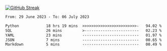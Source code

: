 [![GitHub Streak](https://streak-stats.demolab.com?user=renren-017&theme=sea&hide_border=true&background=DD272700)](https://git.io/streak-stats)

<!--START_SECTION:waka-->

```txt
From: 29 June 2023 - To: 06 July 2023

Python            18 hrs 19 mins  >>>>>>>>>>>>>>>>>>>>>>>>-   94.02 %
SQL               26 mins         >------------------------   02.23 %
YAML              23 mins         -------------------------   01.97 %
JSON              7 mins          -------------------------   00.65 %
Markdown          5 mins          -------------------------   00.49 %
```

<!--END_SECTION:waka-->
